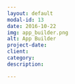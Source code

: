 ```yaml
---
layout: default
modal-id: 13
date: 2016-10-22
img: app_builder.png
alt: App Builder
project-date: 
client: 
category: 
description: 

---
```


